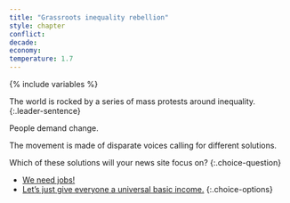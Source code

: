 ```yaml
---
title: "Grassroots inequality rebellion"
style: chapter
conflict: 
decade: 
economy: 
temperature: 1.7
---
```


{% include variables %}

The world is rocked by a series of mass protests around inequality. 
{:.leader-sentence}

People demand change.

The movement is made of disparate voices calling for different solutions.

Which of these solutions will your news site focus on?
{:.choice-question}

- [We need jobs!](chapter_looser-regulations.html)
- [Let’s just give everyone a universal basic income.](chapter_ubi.html)
{:.choice-options}
